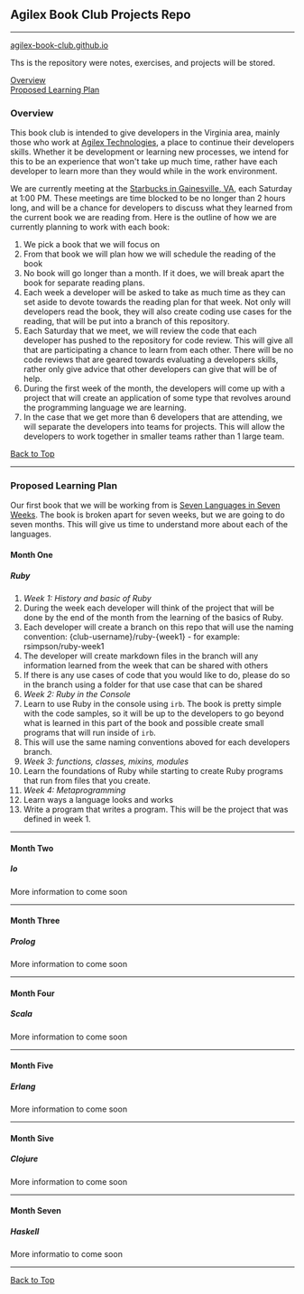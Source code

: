 ## Agilex Book Club Projects Repo 

----  

[agilex-book-club.github.io](http://agilex-book-club.github.io)  

Ths is the repository were notes, exercises, and projects will be stored.  

[Overview](#overview)  
[Proposed Learning Plan](#proposed-learning-plan)  

### Overview  
This book club is intended to give developers in the Virginia area, mainly those
who work at [Agilex Technologies](http://www.agilex.com), a place to continue
their developers skills. Whether it be development or learning new processes, we
intend for this to be an experience that won't take up much time, rather have
each developer to learn more than they would while in the work environment.  

We are currently meeting at the [Starbucks in Gainesville,
VA](http://www.starbucks.com/store/14670/us/gainesville/7375-atlas-walk-way-bldg-g-gainesville-va),
each Saturday at 1:00 PM. These meetings are time blocked to be no longer than 2
hours long, and will be a chance for developers to discuss what they learned
from the current book we are reading from. Here is the outline of how we are
currently planning to work with each book:  

1. We pick a book that we will focus on  
2. From that book we will plan how we will schedule the reading of the book  
3. No book will go longer than a month. If it does, we will break apart the book
for separate reading plans.  
  4. Each week a developer will be asked to take as much time as they can set
  aside to devote towards the reading plan for that week. Not only will developers
  read the book, they will also create coding use cases for the reading, that will
  be put into a branch of this repository. 
  5. Each Saturday that we meet, we will review the code that each developer has
  pushed to the repository for code review. This will give all that are
  participating a chance to learn from each other. There will be no code reviews
  that are geared towards evaluating a developers skills, rather only give advice
  that other developers can give that will be of help.
  6. During the first week of the month, the developers will come up with a
  project that will create an application of some type that revolves around the
  programming language we are learning. 
  7. In the case that we get more than 6 developers that are attending, we will
  separate the developers into teams for projects. This will allow the developers
  to work together in smaller teams rather than 1 large team.

  [Back to Top](#agilex-book-club)

  ----

### Proposed Learning Plan  

Our first book that we will be working from is [Seven Languages in Seven
Weeks](https://pragprog.com/book/btlang/seven-languages-in-seven-weeks). The
book is broken apart for seven weeks, but we are going to do seven months. This
will give us time to understand more about each of the languages.  

#### Month One  

##### Ruby  

1. *Week 1: History and basic of Ruby* 
  1. During the week each developer will think of the project that will be done by the end of the month from the learning of the basics of Ruby.
  2. Each developer will create a branch on this repo that will use the naming convention: {club-username}/ruby-{week1} - for example: rsimpson/ruby-week1  
  3. The developer will create markdown files in the branch will any information learned from the week that can be shared with others  
  4. If there is any use cases of code that you would like to do, please do so in the branch using a folder for that use case that can be shared
2. *Week 2: Ruby in the Console*  
  1. Learn to use Ruby in the console using `irb`. The book is pretty simple with the code samples, so it will be up to the developers to go beyond what is learned in this part of the book and possible create small programs that will run inside of `irb`.
  2. This will use the same naming conventions aboved for each developers branch.  
3. *Week 3: functions, classes, mixins, modules* 
  1. Learn the foundations of Ruby while starting to create Ruby programs that run from files that you create.
4. *Week 4: Metaprogramming* 
  1. Learn ways a language looks and works 
  2. Write a program that writes a program. This will be the project that was defined in week 1.


----

#### Month Two  

##### Io  

More information to come soon  

----

#### Month Three  

##### Prolog  

More information to come soon  

----  

#### Month Four  

##### Scala  

More information to come soon  

----

#### Month Five  

##### Erlang  

More information to come soon  

----

#### Month Sive  

##### Clojure  

More information to come soon  

----  

#### Month Seven  

##### Haskell  

More informatio to come soon  

----
[Back to Top](#agilex-book-club)




